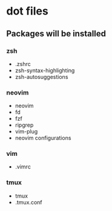 # dot files

## Packages will be installed

### zsh

- .zshrc
- zsh-syntax-highlighting
- zsh-autosuggestions

### neovim

- neovim
- fd
- fzf
- ripgrep
- vim-plug
- neovim configurations

### vim

- .vimrc

### tmux

- tmux
- .tmux.conf
